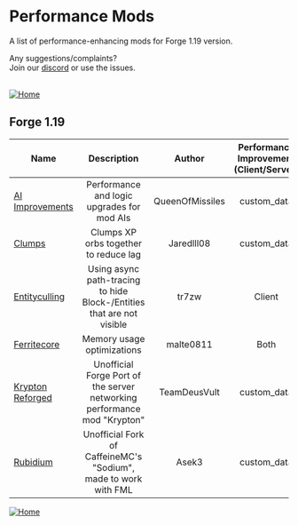 
# Performance Mods
A list of performance-enhancing mods for Forge 1.19 version.

Any suggestions/complaints?<br>
Join our [discord](https://discord.gg/8nzHYhVUQS) or use the issues.<br><br>

[![Home](https://i.imgur.com/zGuelkW.png)](https://github.com/NordicGamerFE/usefulmods/blob/main/README.md)

## Forge 1.19

| Name |  Description | Author | Performance Improvement (Client/Server) | Need help? |
| --- | :---: | :---: | :---: | :---: |
| [AI Improvements](https://www.curseforge.com/minecraft/mc-mods/ai-improvements) | Performance and logic upgrades for mod AIs | QueenOfMissiles | custom_data |  [Github]() 
| [Clumps](https://www.curseforge.com/minecraft/mc-mods/clumps) | Clumps XP orbs together to reduce lag | Jaredlll08 | custom_data |  [Github]() 
| [Entityculling](https://modrinth.com/mod/entityculling) | Using async path-tracing to hide Block-/Entities that are not visible | tr7zw | Client | [Discord](https://discord.gg/fWtMAkFaZF) [Github](https://github.com/tr7zw/EntityCulling/issues) 
| [Ferritecore](https://modrinth.com/mod/ferrite-core) | Memory usage optimizations | malte0811 | Both |  [Github](https://github.com/malte0811/FerriteCore/issues) 
| [Krypton Reforged](https://www.curseforge.com/minecraft/mc-mods/krypton-reforged) | Unofficial Forge Port of the server networking performance mod "Krypton" | TeamDeusVult | custom_data |  [Github]() 
| [Rubidium](https://www.curseforge.com/minecraft/mc-mods/rubidium) | Unofficial Fork of CaffeineMC's "Sodium", made to work with FML | Asek3 | custom_data |  [Github]() 

[![Home](https://i.imgur.com/zGuelkW.png)](https://github.com/NordicGamerFE/usefulmods/blob/main/README.md)
